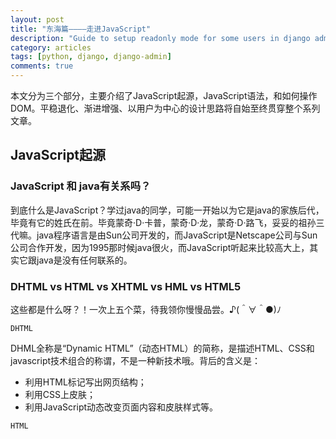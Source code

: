 ```yaml
---
layout: post
title: "东海篇————走进JavaScript"
description: "Guide to setup readonly mode for some users in django admin"
category: articles
tags: [python, django, django-admin]
comments: true
---
```


本文分为三个部分，主要介绍了JavaScript起源，JavaScript语法，和如何操作DOM。平稳退化、渐进增强、以用户为中心的设计思路将自始至终贯穿整个系列文章。

## JavaScript起源

### JavaScript 和 java有关系吗？

到底什么是JavaScript？学过java的同学，可能一开始以为它是java的家族后代，毕竟有它的姓氏在前。毕竟蒙奇·D·卡普，蒙奇·D·龙，蒙奇·D·路飞，妥妥的祖孙三代嘛。java程序语言是由Sun公司开发的，而JavaScript是Netscape公司与Sun公司合作开发，因为1995那时候java很火，而JavaScript听起来比较高大上，其实它跟java是没有任何联系的。

### DHTML vs HTML vs XHTML vs HML vs HTML5

这些都是什么呀？！一次上五个菜，待我领你慢慢品尝。♪(＾∀＾●)ﾉ

`DHTML`

DHML全称是“Dynamic HTML”（动态HTML）的简称，是描述HTML、CSS和javascript技术组合的称谓，不是一种新技术哦。背后的含义是：
- 利用HTML标记写出网页结构；
- 利用CSS上皮肤；
- 利用JavaScript动态改变页面内容和皮肤样式等。

`HTML`
















































































































